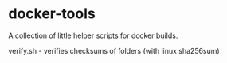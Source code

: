 docker-tools
============

A collection of little helper scripts for docker builds.

verify.sh - verifies checksums of folders (with linux sha256sum)
